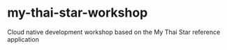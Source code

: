 # my-thai-star-workshop
Cloud native development workshop based on the My Thai Star reference application
